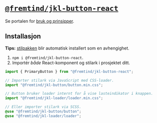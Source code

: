 # [`@fremtind/jkl-button-react`](https://jokul.fremtind.no/komponenter/buttons)

Se portalen for [bruk og prinsipper](https://jokul.fremtind.no/komponenter/buttons).

## Installasjon

**Tips:** [stilpakken](../button/) blir automatisk installert som en avhengighet.

1. `npm i @fremtind/jkl-button-react`.
2. Importér _både_ React-komponent og stilark i prosjektet ditt.

```js
import { PrimaryButton } from "@fremtind/jkl-button-react";

// Importer stilark via JavaScript med CSS-loader.
import "@fremtind/jkl-button/button.min.css";

// Button bruker loader internt for å vise lasteindikator i knappen.
import "@fremtind/jkl-loader/loader.min.css";
```

```scss
// Eller importer stilark via SCSS.
@use "@fremtind/jkl-button/button";
@use "@fremtind/jkl-loader/loader";
```
